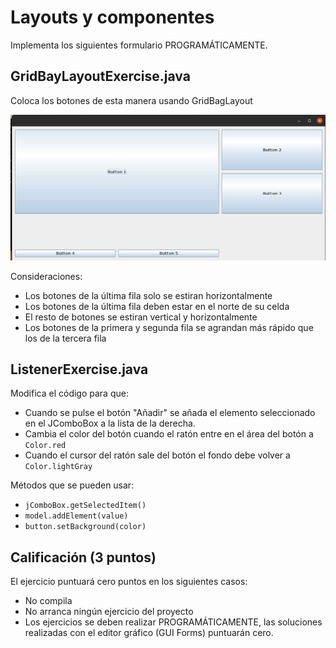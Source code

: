 # Layouts y componentes

Implementa los siguientes formulario PROGRAMÁTICAMENTE.

## GridBayLayoutExercise.java

Coloca los botones de esta manera usando GridBagLayout

![img.png](img.png)

Consideraciones:
- Los botones de la última fila solo se estiran horizontalmente
- Los botones de la última fila deben estar en el norte de su celda
- El resto de botones se estiran vertical y horizontalmente
- Los botones de la primera y segunda fila se agrandan más rápido que los de la tercera fila

## ListenerExercise.java

Modifica el código para que:
- Cuando se pulse el botón "Añadir" se añada el elemento seleccionado en el JComboBox a la lista de la derecha.
- Cambia el color del botón cuando el ratón entre en el área del botón a `Color.red`
- Cuando el cursor del ratón sale del botón el fondo debe volver a `Color.lightGray`

Métodos que se pueden usar:
- `jComboBox.getSelectedItem()` 
- `model.addElement(value)`
- `button.setBackground(color)`

## Calificación  (3 puntos)

El ejercicio puntuará cero puntos en los siguientes casos:
- No compila
- No arranca ningún ejercicio del proyecto
- Los ejercicios se deben realizar PROGRAMÁTICAMENTE, las soluciones realizadas con el editor gráfico (GUI Forms) puntuarán cero.